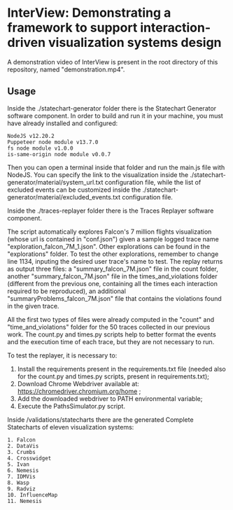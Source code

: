 # InterView: Demonstrating a framework to support interaction-driven visualization systems design

A demonstration video of InterView is present in the root directory of this repository, named "demonstration.mp4".

## Usage
Inside the ./statechart-generator folder there is the Statechart Generator software component.
In order to build and run it in your machine, you must have already installed and configured:

    NodeJS v12.20.2
    Puppeteer node module v13.7.0
    fs node module v1.0.0
    is-same-origin node module v0.0.7

Then you can open a terminal inside that folder and run the main.js file with NodeJS. You can specify the link to the visualization inside the ./statechart-generator/material/system_url.txt configuration file, while the list of excluded events can be customized inside the ./statechart-generator/material/excluded_events.txt configuration file.


Inside the ./traces-replayer folder there is the Traces Replayer software component.

The script automatically explores Falcon's 7 million flights visualization (whose url is contained in "conf.json") given a sample logged trace name "exploration_falcon_7M_1.json". Other explorations can be found in the "explorations" folder. To test the other explorations, remember to change line 1134, inputing the desired user trace's name to test. The replay returns as output three files: a "summary_falcon_7M.json" file in the count folder, another "summary_falcon_7M.json" file in the times_and_violations folder (different from the previous one, containing all the times each interaction required to be reproduced), an additional "summaryProblems_falcon_7M.json" file that contains the violations found in the given trace.

All the first two types of files were already computed in the "count" and "time_and_violations" folder for the 50 traces collected in our previous work.
The count.py and times.py scripts help to better format the events and the execution time of each trace, but they are not necessary to run.

To test the replayer, it is necessary to:

1) Install the requirements present in the requirements.txt file (needed also for the count.py and times.py scripts, present in requirements.txt);
2) Download Chrome Webdriver available at: https://chromedriver.chromium.org/home ;
3) Add the downloaded webdriver to PATH environmental variable;
4) Execute the PathsSimulator.py script.


Inside /validations/statecharts there are the generated Complete Statecharts of eleven visualization systems:

	1. Falcon
	2. DataVis
	3. Crumbs
	4. Crosswidget
	5. Ivan
	6. Nemesis
	7. IDMVis
	8. Wasp
	9. Radviz
	10. InfluenceMap
	11. Nemesis
	
